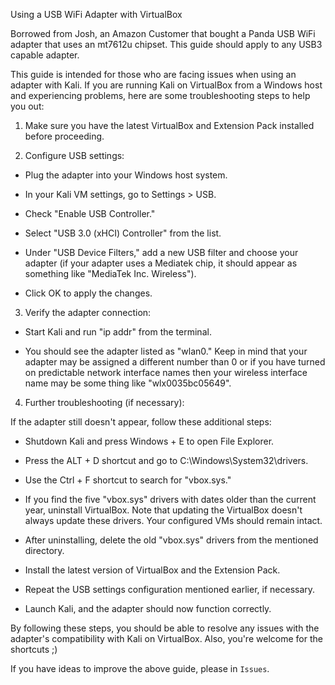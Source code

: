 Using a USB WiFi Adapter with VirtualBox

Borrowed from Josh, an Amazon Customer that bought a Panda USB WiFi
adapter that uses an mt7612u chipset. This guide should apply to
any USB3 capable adapter.

This guide is intended for those who are facing issues when using an
adapter with Kali. If you are running Kali on VirtualBox from a
Windows host and experiencing problems, here are some troubleshooting
steps to help you out:

1. Make sure you have the latest VirtualBox and Extension Pack installed
before proceeding.

2. Configure USB settings:

- Plug the adapter into your Windows host system.

- In your Kali VM settings, go to Settings > USB.

- Check "Enable USB Controller."

- Select "USB 3.0 (xHCI) Controller" from the list.

- Under "USB Device Filters," add a new USB filter and choose your
adapter (if your adapter uses a Mediatek chip, it should appear as
something like "MediaTek Inc. Wireless").

- Click OK to apply the changes.

3. Verify the adapter connection:

- Start Kali and run "ip addr" from the terminal.

- You should see the adapter listed as "wlan0." Keep in mind that your
adapter may be assigned a different number than 0 or if you have turned
on predictable network interface names then your wireless interface
name may be some thing like "wlx0035bc05649".

4. Further troubleshooting (if necessary):

If the adapter still doesn't appear, follow these additional steps:


- Shutdown Kali and press Windows + E to open File Explorer.

- Press the ALT + D shortcut and go to C:\Windows\System32\drivers.

- Use the Ctrl + F shortcut to search for "vbox.sys."

- If you find the five "vbox.sys" drivers with dates older than the
current year, uninstall VirtualBox. Note that updating the VirtualBox
doesn't always update these drivers. Your configured VMs should remain
intact.

- After uninstalling, delete the old "vbox.sys" drivers from the
mentioned directory.

- Install the latest version of VirtualBox and the Extension Pack.

- Repeat the USB settings configuration mentioned earlier, if necessary.

- Launch Kali, and the adapter should now function correctly.

By following these steps, you should be able to resolve any issues with
the adapter's compatibility with Kali on VirtualBox. Also, you're
welcome for the shortcuts ;)

If you have ideas to improve the above guide, please in `Issues`.
